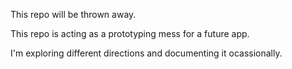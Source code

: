 This repo will be thrown away.

This repo is acting as a prototyping mess for a future app.
 
I'm exploring different directions and documenting it ocassionally.
